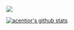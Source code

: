 <!--
**acentior/acentior** is a ✨ _special_ ✨ repository because its `README.md` (this file) appears on your GitHub profile.

Here are some ideas to get you started:

- 🔭 I’m currently working on ...
- 🌱 I’m currently learning ...
- 👯 I’m looking to collaborate on ...
- 🤔 I’m looking for help with ...
- 💬 Ask me about ...
- 📫 How to reach me: ...
- 😄 Pronouns: ...
- ⚡ Fun fact: ...
-->

![](https://komarev.com/ghpvc/?username=acentior&style=flat-square)

[![acentior's github stats](https://github-readme-stats.vercel.app/api?username=acentior&show_icons=true&theme=radical&include_all_commits=true&count_private=true)](https://github.com/anuraghazra/github-readme-stats)

